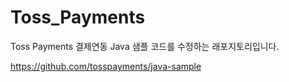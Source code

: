 # Toss_Payments

Toss Payments 결제연동 Java 샘플 코드를 수정하는 래포지토리입니다.

https://github.com/tosspayments/java-sample